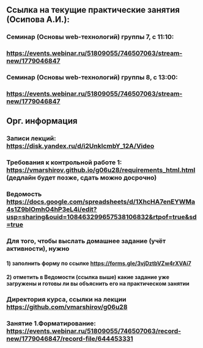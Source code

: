 ## Ссылка на текущие практические занятия (Осипова А.И.):
### Семинар (Основы web-технологий) группы 7, с 11:10:
### https://events.webinar.ru/51809055/746507063/stream-new/1779046847

### Семинар (Основы web-технологий) группы 8, с 13:00:
### https://events.webinar.ru/51809055/746507063/stream-new/1779046847


## Орг. информация
### Записи лекций: https://disk.yandex.ru/d/i2UnklcmbY_12A/Video
### Требования к контрольной работе 1: https://vmarshirov.github.io/g06u28/requirements_html.html (дедлайн будет позже, сдать можно досрочно)
### Ведомость https://docs.google.com/spreadsheets/d/1XhcHA7enEYWMa4s1Z9blOmhO4hP3eL4i/edit?usp=sharing&ouid=108463299657538106832&rtpof=true&sd=true 
### Для того, чтобы выслать домашнее задание (учёт активности), нужно
#### 1) заполнить форму по ссылке https://forms.gle/3vjDztbVZw4rXVAi7 
#### 2) отметить в Ведомости (ссылка выше) какие задание уже загружены и готовы ли вы объяснить его на практическом занятии
### Директория курса, ссылки на лекции https://github.com/vmarshirov/g06u28
### Занятие 1.Форматирование: https://events.webinar.ru/51809055/746507063/record-new/1779046847/record-file/644453331 
